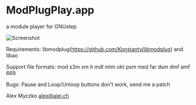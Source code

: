 
# ModPlugPlay.app
a module player for GNUstep

![Screenshot](https://raw.github.com/alexmyczko/ModPlugPlay.app/master/ModPlugPlay.png?raw=true "Screenshot")

Requirements:
    libmodplug(https://github.com/Konstanty/libmodplug) and libao

Support file formats:
    mod s3m xm it mdl mtm okt psm med far dsm dmf amf 669

Bugs:
    Pause and Loop/Unloop buttons don't work, send me a patch

Alex Myczko <alex@aiei.ch>
